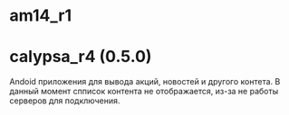 # am14_r1

# calypsa_r4 (0.5.0)

Andoid приложения для вывода акций, новостей и другого контета.
В данный момент спписок контента не отображается, из-за не работы серверов для подключения.
